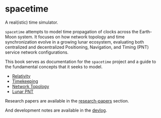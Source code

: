 # spacetime

A real(istic) time simulator.

`spacetime` attempts to model time propagation of clocks across the Earth-Moon
system. It focuses on how network topology and time synchronization evolve in a
growing lunar ecosystem, evaluating both centralized and decentralized
Positioning, Navigation, and Timing (PNT) service network configurations.

This book serves as documentation for the `spacetime` project and a guide to the
fundamental concepts that it seeks to model.

- [Relativity](relativity/00-index.md)
- [Timekeeping](timekeeping/00-index.md)
- [Network Topology](network-topology/00-index.md)
- [Lunar PNT](lunar-pnt/00-index.md)

Research papers are available in the [research-papers](research-papers/index.md)
section.

And development notes are available in the [devlog](devlog.md).
